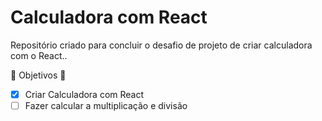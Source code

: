 # Calculadora com React

Repositório criado para concluir o desafio de projeto de criar calculadora com o React..

:star2: Objetivos :star2:

- [x] Criar Calculadora com React
- [ ] Fazer  calcular a multiplicação e divisão
